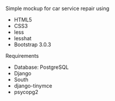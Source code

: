 Simple mockup for car service repair using
- HTML5
- CSS3
- less
- lesshat
- Bootstrap 3.0.3

Requirements
- Database: PostgreSQL
- Django
- South
- django-tinymce
- psycopg2
